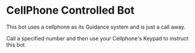 # CellPhone Controlled Bot
This bot uses a cellphone as its Guidance system and is just a call away.

Call a specified number and then use your Cellphone's Keypad to instruct this bot 
